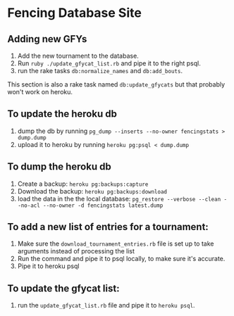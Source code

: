 # Fencing Database Site

## Adding new GFYs

1. Add the new tournament to the database.
2. Run `ruby ./update_gfycat_list.rb` and pipe it to the right psql.
3. run the rake tasks `db:normalize_names` and `db:add_bouts`.

This section is also a rake task named `db:update_gfycats` but that probably won't work on heroku.

## To update the heroku db

1. dump the db by running `pg_dump --inserts --no-owner fencingstats > dump.dump`
2. upload it to heroku by running `heroku pg:psql < dump.dump`

## To dump the heroku db

1. Create a backup: `heroku pg:backups:capture`
2. Download the backup: `heroku pg:backups:download`
3. load the data in the the local database: `pg_restore --verbose --clean --no-acl --no-owner -d fencingstats latest.dump`

## To add a new list of entries for a tournament:
1. Make sure the `download_tournament_entries.rb` file is set up to take arguments instead of processing the list
2. Run the command and pipe it to psql locally, to make sure it's accurate.
3. Pipe it to heroku psql

## To update the gfycat list:
1. run the `update_gfycat_list.rb` file and pipe it to `heroku psql`.
